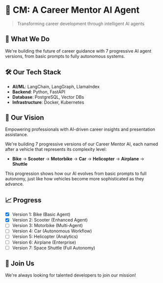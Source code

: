 # 🚀 CM: A Career Mentor AI Agent

> Transforming career development through intelligent AI agents

## 🌟 What We Do
We're building the future of career guidance with 7 progressive AI agent versions, from basic prompts to fully autonomous systems.

## 🛠️ Our Tech Stack
- **AI/ML**: LangChain, LangGraph, LlamaIndex
- **Backend**: Python, FastAPI
- **Database**: PostgreSQL, Vector DBs
- **Infrastructure**: Docker, Kubernetes

## 🎯 Our Vision
Empowering professionals with AI-driven career insights and presentation assistance.

We're building 7 progressive versions of our Career Mentor AI, each named after a vehicle that represents its complexity level:

- **Bike** → **Scooter** → **Motorbike** → **Car** → **Helicopter** → **Airplane** → **Shuttle**

This progression shows how our AI evolves from basic prompts to full autonomy, just like how vehicles become more sophisticated as they advance.

## 📈 Progress
- [x] Version 1: Bike (Basic Agent)
- [x] Version 2: Scooter (Enhanced Agent)
- [ ] Version 3: Motorbike (Multi-Agent)
- [ ] Version 4: Car (Autonomous Workflow)
- [ ] Version 5: Helicopter (Analytics)
- [ ] Version 6: Airplane (Enterprise)
- [ ] Version 7: Space Shuttle (Full Autonomy)

## 🤝 Join Us
We're always looking for talented developers to join our mission!
